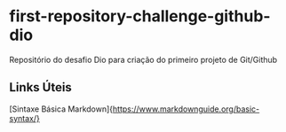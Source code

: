# first-repository-challenge-github-dio
Repositório do desafio Dio para criação do primeiro projeto de Git/Github

##  Links Úteis
[Sintaxe Básica Markdown]{https://www.markdownguide.org/basic-syntax/}
